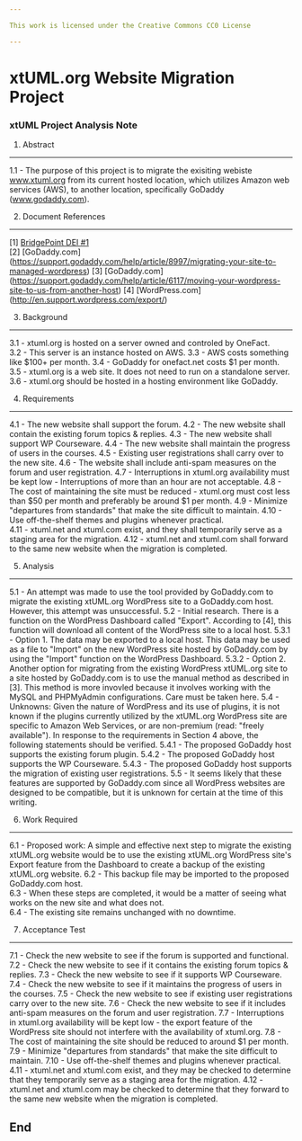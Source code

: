 ```yaml
---

This work is licensed under the Creative Commons CC0 License

---
```


# xtUML.org Website Migration Project
### xtUML Project Analysis Note


1. Abstract
-----------
1.1 - The purpose of this project is to migrate the exisiting webiste www.xtuml.org from its current hosted location, 
which utilizes Amazon web services (AWS), to another location, specifically GoDaddy (www.godaddy.com).

2. Document References
----------------------

[1] [BridgePoint DEI #1](https://support.onefact.net/redmine/issues/611)  
[2] [GoDaddy.com] (https://support.godaddy.com/help/article/8997/migrating-your-site-to-managed-wordpress)
[3] [GoDaddy.com] (https://support.godaddy.com/help/article/6117/moving-your-wordpress-site-to-us-from-another-host)
[4] [WordPress.com] (http://en.support.wordpress.com/export/)

3. Background
-------------

3.1 - xtuml.org is hosted on a server owned and controled by OneFact.  
3.2 - This server is an instance hosted on AWS.
3.3 - AWS costs something like $100+ per month.
3.4 - GoDaddy for onefact.net costs $1 per month.
3.5 - xtuml.org is a web site.  It does not need to run on a standalone server.
3.6 - xtuml.org should be hosted in a hosting environment like GoDaddy.

4. Requirements
---------------

4.1 - The new website shall support the forum.
4.2 - The new website shall contain the existing forum topics & replies.
4.3 - The new website shall support WP Courseware.
4.4 - The new website shall maintain the progress of users in the courses.
4.5 - Existing user registrations shall carry over to the new site.
4.6 - The website shall include anti-spam measures on the forum and user registration.
4.7 - Interruptions in xtuml.org availability must be kept low - Interruptions of more than an hour are not acceptable.
4.8 - The cost of maintaining the site must be reduced - xtuml.org must cost less than $50 per month and preferably 
be around $1 per month.
4.9 - Minimize "departures from standards" that make the site difficult to maintain. 
4.10 - Use off-the-shelf themes and plugins whenever practical.  
4.11 - xtuml.net and xtuml.com exist, and they shall temporarily serve as a staging area for the migration.
4.12 - xtuml.net and xtuml.com shall forward to the same new website when the migration is completed.


5. Analysis
-----------

5.1 - An attempt was made to use the tool provided by GoDaddy.com to migrate the existing xtUML.org WordPress site 
to a GoDaddy.com host. However, this attempt was unsuccessful.
5.2 - Initial research.  There is a function on the WordPress Dashboard called "Export".  According to [4], 
this function will download all content of the WordPress site to a local host. 
5.3.1 - Option 1. The data may be exported to a local host.  This data may be used as a file to "Import" on the new 
WordPress site hosted by GoDaddy.com by using the "Import" function on the WordPress Dashboard.
5.3.2 - Option 2.  Another option for migrating from the existing WordPress xtUML.org site to a site hosted by 
GoDaddy.com is to use the manual method as described in [3].  This method is more invovled because it involves 
working with the MySQL and PHPMyAdmin configurations.  Care must be taken here.
5.4 - Unknowns: Given the nature of WordPress and its use of plugins, it is not known if the plugins currently 
utilized by the xtUML.org WordPress site are specific to Amazon Web Services, or are non-premium 
(read: "freely available").  In response to the requirements in Section 4 above, the following statements should be 
verified.
5.4.1 - The proposed GoDaddy host supports the existing forum plugin.
5.4.2 - The proposed GoDaddy host supports the WP Courseware.
5.4.3 - The proposed GoDaddy host supports the migration of existing user registrations.
5.5 - It seems likely that these features are supported by GoDaddy.com since all WordPress websites are designed to be 
compatible, but it is unknown for certain at the time of this writing.

6. Work Required
----------------
6.1 - Proposed work: A simple and effective next step to migrate the existing xtUML.org website would be to use 
the existing xtUML.org WordPress site's Export feature from the Dashboard to create a backup of the existing 
xtUML.org website. 
6.2 - This backup file may be imported to the proposed GoDaddy.com host.  
6.3 - When these steps are completed, it would be a matter of seeing what works on the new site and what does not.  
6.4 - The existing site remains unchanged with no downtime.

7. Acceptance Test
------------------

7.1 - Check the new website to see if the forum is supported and functional.
7.2 - Check the new website to see if it contains the existing forum topics & replies.
7.3 - Check the new website to see if it supports WP Courseware.
7.4 - Check the new website to see if it maintains the progress of users in the courses.
7.5 - Check the new website to see if existing user registrations carry over to the new site.
7.6 - Check the new website to see if it includes anti-spam measures on the forum and user registration.
7.7 - Interruptions in xtuml.org availability will be kept low - the export feature of the WordPress site should not
interfere with the availability of xtuml.org.
7.8 - The cost of maintaining the site should be reduced to around $1 per month.
7.9 - Minimize "departures from standards" that make the site difficult to maintain.
7.10 - Use off-the-shelf themes and plugins whenever practical.
4.11 - xtuml.net and xtuml.com exist, and they may be checked to determine that they temporarily serve as a staging 
area for the migration.
4.12 - xtuml.net and xtuml.com may be checked to determine that they forward to the same new website when the 
migration is completed.


End
---

